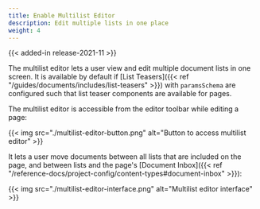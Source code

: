 ```yaml
---
title: Enable Multilist Editor
description: Edit multiple lists in one place
weight: 4
---
```


{{< added-in release-2021-11 >}}

The multilist editor lets a user view and edit multiple document lists in one screen. It is available by default if
[List Teasers]({{< ref "/guides/documents/includes/list-teasers" >}}) with `paramsSchema` are configured such that
list teaser components are available for pages.

The multilist editor is accessible from the editor toolbar while editing a page:

{{< img src="./multilist-editor-button.png" alt="Button to access multilist editor" >}}

It lets a user move documents between all lists that are included on the page, and between lists and the page's
[Document Inbox]({{< ref "/reference-docs/project-config/content-types#document-inbox" >}}):

{{< img src="./multilist-editor-interface.png" alt="Multilist editor interface" >}}
